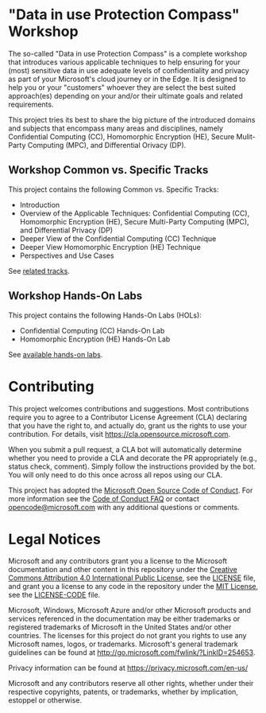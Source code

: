 # "Data in use Protection Compass" Workshop

The so-called "Data in use Protection Compass" is a complete workshop that introduces various applicable techniques to help ensuring for your (most) sensitive data in use adequate levels of confidentiality and privacy as part of your Microsoft's cloud journey or in the Edge. It is designed to help you or your "customers" whoever they are select the best suited approach(es) depending on your and/or their ultimate goals and related requirements.

This project tries its best to share the big picture of the introduced domains and subjects that encompass many areas and disciplines, namely Confidential Computing (CC), Homomorphic Encryption (HE), Secure Mulit-Party Computing (MPC), and Differential Orivacy (DP).

## Workshop Common vs. Specific Tracks

This project contains the following Common vs. Specific Tracks:
* Introduction
* Overview of the Applicable Techniques: Confidential Computing (CC), Homomorphic Encryption (HE), Secure Multi-Party Computing (MPC), and Differential Privacy (DP)
* Deeper View of the Confidential Computing (CC) Technique
* Deeper View Homomorphic Encryption (HE) Technique
* Perspectives and Use Cases

See [related tracks](https://github.com/microsoft/data-in-use-protection-workshop/tree/master/decks).

## Workshop Hands-On Labs

This project contains the following Hands-On Labs (HOLs):
* Confidential Computing (CC) Hands-On Lab
* Homomorphic Encryption (HE) Hands-On Lab

See [available hands-on labs](https://github.com/microsoft/data-in-use-protection-workshop/tree/master/hands-on-labs).

# Contributing

This project welcomes contributions and suggestions.  Most contributions require you to agree to a
Contributor License Agreement (CLA) declaring that you have the right to, and actually do, grant us
the rights to use your contribution. For details, visit https://cla.opensource.microsoft.com.

When you submit a pull request, a CLA bot will automatically determine whether you need to provide
a CLA and decorate the PR appropriately (e.g., status check, comment). Simply follow the instructions
provided by the bot. You will only need to do this once across all repos using our CLA.

This project has adopted the [Microsoft Open Source Code of Conduct](https://opensource.microsoft.com/codeofconduct/).
For more information see the [Code of Conduct FAQ](https://opensource.microsoft.com/codeofconduct/faq/) or
contact [opencode@microsoft.com](mailto:opencode@microsoft.com) with any additional questions or comments.

# Legal Notices

Microsoft and any contributors grant you a license to the Microsoft documentation and other content
in this repository under the [Creative Commons Attribution 4.0 International Public License](https://creativecommons.org/licenses/by/4.0/legalcode),
see the [LICENSE](LICENSE) file, and grant you a license to any code in the repository under the [MIT License](https://opensource.org/licenses/MIT), see the
[LICENSE-CODE](LICENSE-CODE) file.

Microsoft, Windows, Microsoft Azure and/or other Microsoft products and services referenced in the documentation
may be either trademarks or registered trademarks of Microsoft in the United States and/or other countries.
The licenses for this project do not grant you rights to use any Microsoft names, logos, or trademarks.
Microsoft's general trademark guidelines can be found at http://go.microsoft.com/fwlink/?LinkID=254653.

Privacy information can be found at https://privacy.microsoft.com/en-us/

Microsoft and any contributors reserve all other rights, whether under their respective copyrights, patents,
or trademarks, whether by implication, estoppel or otherwise.
